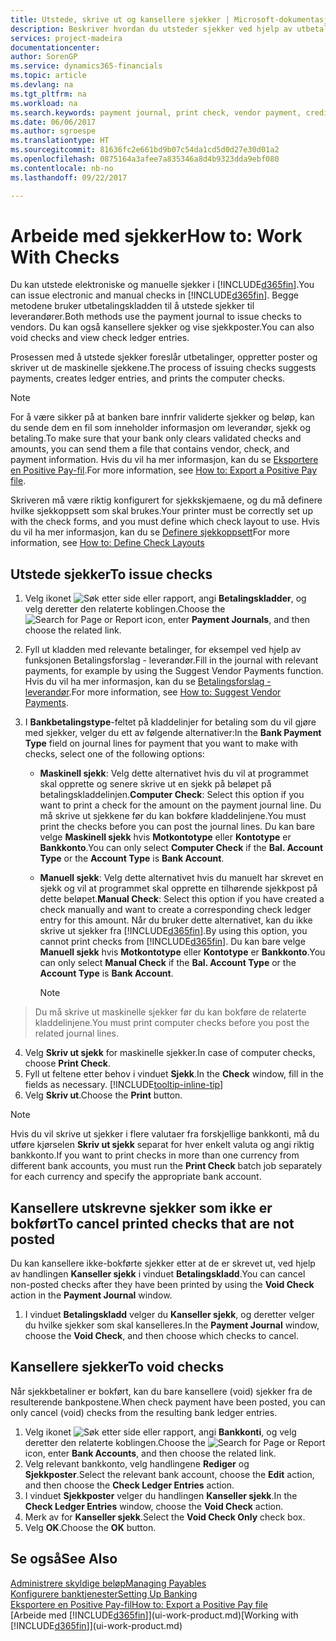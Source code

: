 ```yaml
---
title: Utstede, skrive ut og kansellere sjekker | Microsoft-dokumentasjon
description: Beskriver hvordan du utsteder sjekker ved hjelp av utbetalingskladden, skriver ut sjekker og kansellerer eller viser sjekkposter i Financials.
services: project-madeira
documentationcenter: 
author: SorenGP
ms.service: dynamics365-financials
ms.topic: article
ms.devlang: na
ms.tgt_pltfrm: na
ms.workload: na
ms.search.keywords: payment journal, print check, vendor payment, creditor, debt, balance due, AP
ms.date: 06/06/2017
ms.author: sgroespe
ms.translationtype: HT
ms.sourcegitcommit: 81636fc2e661bd9b07c54da1cd5d0d27e30d01a2
ms.openlocfilehash: 0875164a3afee7a835346a8d4b9323dda9ebf080
ms.contentlocale: nb-no
ms.lasthandoff: 09/22/2017

---
```

# <a name="how-to-work-with-checks"></a><span data-ttu-id="4ed1f-103">Arbeide med sjekker</span><span class="sxs-lookup"><span data-stu-id="4ed1f-103">How to: Work With Checks</span></span>
<span data-ttu-id="4ed1f-104">Du kan utstede elektroniske og manuelle sjekker i [!INCLUDE[d365fin](includes/d365fin_md.md)].</span><span class="sxs-lookup"><span data-stu-id="4ed1f-104">You can issue electronic and manual checks in [!INCLUDE[d365fin](includes/d365fin_md.md)].</span></span> <span data-ttu-id="4ed1f-105">Begge metodene bruker utbetalingskladden til å utstede sjekker til leverandører.</span><span class="sxs-lookup"><span data-stu-id="4ed1f-105">Both methods use the payment journal to issue checks to vendors.</span></span> <span data-ttu-id="4ed1f-106">Du kan også kansellere sjekker og vise sjekkposter.</span><span class="sxs-lookup"><span data-stu-id="4ed1f-106">You can also void checks and view check ledger entries.</span></span>

<span data-ttu-id="4ed1f-107">Prosessen med å utstede sjekker foreslår utbetalinger, oppretter poster og skriver ut de maskinelle sjekkene.</span><span class="sxs-lookup"><span data-stu-id="4ed1f-107">The process of issuing checks suggests payments, creates ledger entries, and prints the computer checks.</span></span>

> [!NOTE]  
>   <span data-ttu-id="4ed1f-108">For å være sikker på at banken bare innfrir validerte sjekker og beløp, kan du sende dem en fil som inneholder informasjon om leverandør, sjekk og betaling.</span><span class="sxs-lookup"><span data-stu-id="4ed1f-108">To make sure that your bank only clears validated checks and amounts, you can send them a file that contains vendor, check, and payment information.</span></span> <span data-ttu-id="4ed1f-109">Hvis du vil ha mer informasjon, kan du se [Eksportere en Positive Pay-fil](finance-how-positive-pay.md).</span><span class="sxs-lookup"><span data-stu-id="4ed1f-109">For more information, see [How to: Export a Positive Pay file](finance-how-positive-pay.md).</span></span>

<span data-ttu-id="4ed1f-110">Skriveren må være riktig konfigurert for sjekkskjemaene, og du må definere hvilke sjekkoppsett som skal brukes.</span><span class="sxs-lookup"><span data-stu-id="4ed1f-110">Your printer must be correctly set up with the check forms, and you must define which check layout to use.</span></span> <span data-ttu-id="4ed1f-111">Hvis du vil ha mer informasjon, kan du se [Definere sjekkoppsett](finance-how-define-check-layouts.md)</span><span class="sxs-lookup"><span data-stu-id="4ed1f-111">For more information, see [How to: Define Check Layouts](finance-how-define-check-layouts.md)</span></span>

## <a name="to-issue-checks"></a><span data-ttu-id="4ed1f-112">Utstede sjekker</span><span class="sxs-lookup"><span data-stu-id="4ed1f-112">To issue checks</span></span>
1. <span data-ttu-id="4ed1f-113">Velg ikonet ![Søk etter side eller rapport](media/ui-search/search_small.png "Ikonet Søk etter side eller rapport"), angi **Betalingskladder**, og velg deretter den relaterte koblingen.</span><span class="sxs-lookup"><span data-stu-id="4ed1f-113">Choose the ![Search for Page or Report](media/ui-search/search_small.png "Search for Page or Report icon") icon, enter **Payment Journals**, and then choose the related link.</span></span>
2. <span data-ttu-id="4ed1f-114">Fyll ut kladden med relevante betalinger, for eksempel ved hjelp av funksjonen Betalingsforslag - leverandør.</span><span class="sxs-lookup"><span data-stu-id="4ed1f-114">Fill in the journal with relevant payments, for example by using the Suggest Vendor Payments function.</span></span> <span data-ttu-id="4ed1f-115">Hvis du vil ha mer informasjon, kan du se [Betalingsforslag - leverandør](payables-how-suggest-vendor-payments.md).</span><span class="sxs-lookup"><span data-stu-id="4ed1f-115">For more information, see [How to: Suggest Vendor Payments](payables-how-suggest-vendor-payments.md).</span></span>
3. <span data-ttu-id="4ed1f-116">I **Bankbetalingstype**-feltet på kladdelinjer for betaling som du vil gjøre med sjekker, velger du ett av følgende alternativer:</span><span class="sxs-lookup"><span data-stu-id="4ed1f-116">In the **Bank Payment Type** field on journal lines for payment that you want to make with checks, select one of the following options:</span></span>

   * <span data-ttu-id="4ed1f-117">**Maskinell sjekk**: Velg dette alternativet hvis du vil at programmet skal opprette og senere skrive ut en sjekk på beløpet på betalingskladdelinjen.</span><span class="sxs-lookup"><span data-stu-id="4ed1f-117">**Computer Check**: Select this option if you want to print a check for the amount on the payment journal line.</span></span> <span data-ttu-id="4ed1f-118">Du må skrive ut sjekkene før du kan bokføre kladdelinjene.</span><span class="sxs-lookup"><span data-stu-id="4ed1f-118">You must print the checks before you can post the journal lines.</span></span> <span data-ttu-id="4ed1f-119">Du kan bare velge **Maskinell sjekk** hvis **Motkontotype** eller **Kontotype** er **Bankkonto**.</span><span class="sxs-lookup"><span data-stu-id="4ed1f-119">You can only select **Computer Check** if the **Bal. Account Type** or the **Account Type** is **Bank Account**.</span></span>
   * <span data-ttu-id="4ed1f-120">**Manuell sjekk**: Velg dette alternativet hvis du manuelt har skrevet en sjekk og vil at programmet skal opprette en tilhørende sjekkpost på dette beløpet.</span><span class="sxs-lookup"><span data-stu-id="4ed1f-120">**Manual Check**: Select this option if you have created a check manually and want to create a corresponding check ledger entry for this amount.</span></span> <span data-ttu-id="4ed1f-121">Når du bruker dette alternativet, kan du ikke skrive ut sjekker fra [!INCLUDE[d365fin](includes/d365fin_md.md)].</span><span class="sxs-lookup"><span data-stu-id="4ed1f-121">By using this option, you cannot print checks from [!INCLUDE[d365fin](includes/d365fin_md.md)].</span></span> <span data-ttu-id="4ed1f-122">Du kan bare velge **Manuell sjekk** hvis **Motkontotype** eller **Kontotype** er **Bankkonto**.</span><span class="sxs-lookup"><span data-stu-id="4ed1f-122">You can only select **Manual Check** if the **Bal. Account Type** or the **Account Type** is **Bank Account**.</span></span>

     > [!NOTE]  
>   <span data-ttu-id="4ed1f-123">Du må skrive ut maskinelle sjekker før du kan bokføre de relaterte kladdelinjene.</span><span class="sxs-lookup"><span data-stu-id="4ed1f-123">You must print computer checks before you post the related journal lines.</span></span>
4. <span data-ttu-id="4ed1f-124">Velg **Skriv ut sjekk** for maskinelle sjekker.</span><span class="sxs-lookup"><span data-stu-id="4ed1f-124">In case of computer checks, choose **Print Check**.</span></span>
5. <span data-ttu-id="4ed1f-125">Fyll ut feltene etter behov i vinduet **Sjekk**.</span><span class="sxs-lookup"><span data-stu-id="4ed1f-125">In the **Check** window, fill in the fields as necessary.</span></span> [!INCLUDE[tooltip-inline-tip](includes/tooltip-inline-tip_md.md)]
6. <span data-ttu-id="4ed1f-126">Velg **Skriv ut**.</span><span class="sxs-lookup"><span data-stu-id="4ed1f-126">Choose the **Print** button.</span></span>

> [!NOTE]  
>   <span data-ttu-id="4ed1f-127">Hvis du vil skrive ut sjekker i flere valutaer fra forskjellige bankkonti, må du utføre kjørselen **Skriv ut sjekk** separat for hver enkelt valuta og angi riktig bankkonto.</span><span class="sxs-lookup"><span data-stu-id="4ed1f-127">If you want to print checks in more than one currency from different bank accounts, you must run the **Print Check** batch job separately for each currency and specify the appropriate bank account.</span></span>

## <a name="to-cancel-printed-checks-that-are-not-posted"></a><span data-ttu-id="4ed1f-128">Kansellere utskrevne sjekker som ikke er bokført</span><span class="sxs-lookup"><span data-stu-id="4ed1f-128">To cancel printed checks that are not posted</span></span>
<span data-ttu-id="4ed1f-129">Du kan kansellere ikke-bokførte sjekker etter at de er skrevet ut, ved hjelp av handlingen **Kanseller sjekk** i vinduet **Betalingskladd**.</span><span class="sxs-lookup"><span data-stu-id="4ed1f-129">You can cancel non-posted checks after they have been printed by using the **Void Check** action in the **Payment Journal** window.</span></span>

1. <span data-ttu-id="4ed1f-130">I vinduet **Betalingskladd** velger du **Kanseller sjekk**, og deretter velger du hvilke sjekker som skal kanselleres.</span><span class="sxs-lookup"><span data-stu-id="4ed1f-130">In the **Payment Journal** window, choose the **Void Check**, and then choose which checks to cancel.</span></span>

## <a name="to-void-checks"></a><span data-ttu-id="4ed1f-131">Kansellere sjekker</span><span class="sxs-lookup"><span data-stu-id="4ed1f-131">To void checks</span></span>
<span data-ttu-id="4ed1f-132">Når sjekkbetaliner er bokført, kan du bare kansellere (void) sjekker fra de resulterende bankpostene.</span><span class="sxs-lookup"><span data-stu-id="4ed1f-132">When check payment have been posted, you can only cancel (void) checks from the resulting bank ledger entries.</span></span>

1. <span data-ttu-id="4ed1f-133">Velg ikonet ![Søk etter side eller rapport](media/ui-search/search_small.png "Ikonet Søk etter side eller rapport"), angi **Bankkonti**, og velg deretter den relaterte koblingen.</span><span class="sxs-lookup"><span data-stu-id="4ed1f-133">Choose the ![Search for Page or Report](media/ui-search/search_small.png "Search for Page or Report icon") icon, enter **Bank Accounts**, and then choose the related link.</span></span>
2. <span data-ttu-id="4ed1f-134">Velg relevant bankkonto, velg handlingene **Rediger** og **Sjekkposter**.</span><span class="sxs-lookup"><span data-stu-id="4ed1f-134">Select the relevant bank account, choose the **Edit** action, and then choose the **Check Ledger Entries** action.</span></span>
3. <span data-ttu-id="4ed1f-135">I vinduet **Sjekkposter** velger du handlingen **Kanseller sjekk**.</span><span class="sxs-lookup"><span data-stu-id="4ed1f-135">In the **Check Ledger Entries** window, choose the **Void Check** action.</span></span>
4. <span data-ttu-id="4ed1f-136">Merk av for **Kanseller sjekk**.</span><span class="sxs-lookup"><span data-stu-id="4ed1f-136">Select the **Void Check Only** check box.</span></span>
5. <span data-ttu-id="4ed1f-137">Velg **OK**.</span><span class="sxs-lookup"><span data-stu-id="4ed1f-137">Choose the **OK** button.</span></span>

## <a name="see-also"></a><span data-ttu-id="4ed1f-138">Se også</span><span class="sxs-lookup"><span data-stu-id="4ed1f-138">See Also</span></span>
[<span data-ttu-id="4ed1f-139">Administrere skyldige beløp</span><span class="sxs-lookup"><span data-stu-id="4ed1f-139">Managing Payables</span></span>](payables-manage-payables.md)  
[<span data-ttu-id="4ed1f-140">Konfigurere banktjenester</span><span class="sxs-lookup"><span data-stu-id="4ed1f-140">Setting Up Banking</span></span>](bank-setup-banking.md)  
[<span data-ttu-id="4ed1f-141">Eksportere en Positive Pay-fil</span><span class="sxs-lookup"><span data-stu-id="4ed1f-141">How to: Export a Positive Pay file</span></span>](finance-how-positive-pay.md)  
<span data-ttu-id="4ed1f-142">[Arbeide med [!INCLUDE[d365fin](includes/d365fin_md.md)]](ui-work-product.md)</span><span class="sxs-lookup"><span data-stu-id="4ed1f-142">[Working with [!INCLUDE[d365fin](includes/d365fin_md.md)]](ui-work-product.md)</span></span>  

